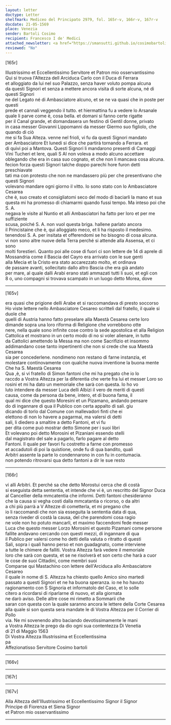 ```yaml
---
layout: letter
doctype: Letter
shelfmark: Mediceo del Principato 2979, fol. 165r-v, 166r-v, 167r-v
docdate: 21-05-1569
place: Venezia
sender: Bartoli Cosimo
recipient: Francesco I de' Medici
attached_newsletter: <a href="https://smansutti.github.io/cosimobartoli/texts/3080_136/">3080_136</a>
reviewed: "No"
---
```


[165r]  
  
  
Illustrissimo et Eccellentissimo Servitore et Patron mio osservantissimo  
Qui si truova l'Altezza dell Arciduca Carlo con il Duca di Ferrara  
et alloggiato da lui nel suo Palazzo, senza haver voluto pompa alcuna  
da questi Signori et senza a mettere ancora visita di sorte alcuna, né di questi Signori  
ne del Legato né di Ambasciatore alcuno, et se ne va quasi che in poste per questi  
prede et cannali veggendo il tutto. et hiermattina fu a vedere lo Arsanale  
quale li parve come è, cosa bella. et domani si fanno certe rigatte  
per il Canal grande, et domandasera un festino di Gentil donne, privato  
in casa messer Giovanni Lippomanni da messer Giermo suo figliolo, che quando di ciò  
me si fa Sua Alteza. venne nel frioli, vi fu da questi Signori mandato  
per Ambasciatore Et lunedi si dice che partirà tornando a Ferrara. et  
di quivi poi a Mantova. Questi Signori li mandarono presenti di Carnaggi  
Vini Tucheri et lere, quali S Al non voleva a modo alcuno accettare  
oblegando che era in casa suo cognato, et che non li mancava cosa alcuna.  
fecion forza questi Signori talche doppo parechi hore furon detti preschiavate  
tati ma con protesto che non ne mandassero più per che presentivano che questi Signori  
volevano mandare ogni giorno il vitto. Io sono stato con lo Ambasciatore Cesarea  
che è, suo creato et consigliatomi seco del modo di baciarli la mano et sua  
questa mi ha promesso di chiamarmi quando fussi tempo. Ma inteso poi che S. A.  
negava le visite al Nuntio et alli Ambasciatori ha fatto per loro et per me suffiziente  
scusa, poiché S. A. non vuol questa briga. hallene parlato ancora  
il Princistaine che è, qui alloggiato meco, et li ha risposto il medesimo.  
tenendosi S. A. per insitata et offerendomi se ho bisogno di cosa alcuna.  
vi non sono altre nuove della Terra perché si attende alla Assensa, et ci sono  
molti forestieri. Quanto poi alle cose di fuori ci son lettere de 14 di aprele di  
Mossandria come il Bascia del Cayro era arrivato con le sue genti  
alla Mecia et la Cristo era stato accarezzato molto, et ordinava  
de passare avanti, sollecitato dallo altro Bascia che era già andato  
per mare, al quale dalli Arabi erano stati ammazati tutti li suoi, et egli con  
8 o, uno compagni si trovava scampato in un luogo detto Morea, dove  
  
---  

[165v]  
  
  
era quasi che prigione delli Arabe et si raccomandava di presto soccorso  
Ho viste lettere nello Ambasciatore Cesareo scritteli dal fratello, il quale si duole che  
quelli di Austria hanno fatto preselare alla Maestà Cesarea certe loro  
dimande sopra una loro riforma di Religione che vorrebbono otte  
nere, nella quale sono infinite cose contro la sede apostolica et alla Religion  
Cattolica et mostrano in un certo modo di no si voler alienare, in tutto  
da Cattolici amettendo la Messa ma non come Sacrifizio et insommo  
addimandano cose tanto inpertinenti che non si crede che sua Maestà Cesarea  
sia per concederlene. nondimeno non restano di farne instanzia, et  
molestare continovamente con qualche nuova inventione la buona mente  
Che ha S. Maestà Cesarea  
Qua ,è, si vi fratello di Simon fantoni che mi ha pregato che io lo  
raccdo a Vostra Altezza per la diferentia che verte fra lui et messer Loro so  
rosini et mi ha dato un memoriale che sarà con questa. Io ho vo  
luto intendere da messer Luca delli Albizi il vero de meriti di questi  
causa, come da persona da bene, intero, et di buona fama, il  
qual mi dice che questo Moresini et un Pizamano, andando pensare  
do di ingannare di qua il Publico con certa appalto di sali. giu  
dicando di torlo dal Comune con mallevadori finti che ei  
elettono di non lo havere a pagarmai, ma valersi di detti  
sali, li diedero a smaltire a detto Fantoni, et vi fu  
per dita come può mostrar detto Simone per i suoi libri  
Et volevano poi detto Morosini et Pizaniani essendo stelli  
dal magistrato del sale a pagarlo, farlo pagare al detto  
Fantoni. Il quale per favori fu costretto a farne con promesso  
et accadutoli di poi la quistione, onde fu di qua bandito, quali  
Arbitri assente la parte lo condennarono in con fu in contumacia.  
non potendo ritrovarsi qua detto fantoni a dir le sue resto  
  
---  

[166r]  
  
  
vi alli Arbitri. Et perché sa che detto Morostui cerca che di costà  
si eseguista detta sententia, et intende che vi è, un rescritto del Signor Duca  
al Cancellier della mmcatentia che informi. Detti fantoni chesideranno  
che la causa si vegha costì dalla mmcatantia o ricorso, o da altri  
a chi più parrà a V Altezze di cometterla, et mi pregano che  
io li raccomandi che non sia esseguita la sententia data di qua,  
senza riveder di costà la causa, del che parendomi cosa ragio  
ne vole non ho potuto mancarli, et maximo faccendomi fede messer  
Luca che questo messer Lorzo Morosini et questo Pizamani come persone  
fallite andavano cercando con questi mezzi, di ingannare di qua  
il Publico per valersi come ho detti della valuta o ritratto di questi  
Sali, sopra i quali hanno perso et non guadagnato, come interviene  
a tutte le chimere de falliti. Vostra Altezza farà vedere il memoriale  
loro che sarà con questa, et se ne risolverà et son certo che harà a cuor  
le cose de suoi Cittadini, come membri suoi  
Comparse qui Mastachino con lettere dell'Arciduca allo Ambasciatore Cesareo  
il quale in nome di S. Altezza ha chiesto quello Amico sino martedi  
passato a questi Signori et ne ha buona speranza. io ne ho havuto  
ragionamento con S Signoria et informatolo del Caso, et lo solle  
citero a ricordarsi di riparlarne di nuovo, et alla giornata  
ne darò aviso. Delle altre cose mi rimetto a Sommarii che  
saran con questa con la quale saranno ancora le lettere della Corte Cesarea  
alla quale si son questa sera mandate le di Vostra Altezza per il Corrier di Pollo  
via. Ne mi sovenendo altro baciando devotissimamente le mani  
a Vostra Altezza le prego da dio ogni sua contentezza Di Venetia  
di 21 di Maggio 1563  
Di Vostra Altezza Illustrissima et Eccellentissima  
pa  
Affezionatisso Servitore Cosimo bartoli  
  
---  

[166v]  
  
  
  
---  

[167r]  
  
  
  
---  

[167v]  
  
  
Alla Altezza dell'Illustrissimo et Eccellentissimo Signor il Signor  
Principe di Fiorenza et Siena Signor  
et Patron mio osservantissimo  
  
---  

